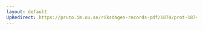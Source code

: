 ```yaml
---
layout: default
UpRedirect: https://pruto.im.uu.se/riksdagen-records-pdf/1874/prot-1874--fk--518/prot-1874--fk--518_002.pdf
---
```

